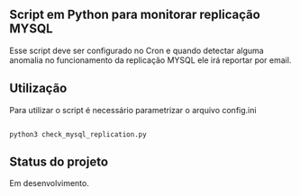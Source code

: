 ## Script em Python para monitorar replicação MYSQL

Esse script deve ser configurado no Cron e quando detectar alguma anomalia no funcionamento da replicação MYSQL ele irá reportar por email.

## Utilização

Para utilizar o script é necessário parametrizar o arquivo config.ini

```console

python3 check_mysql_replication.py
```

## Status do projeto
Em desenvolvimento.

